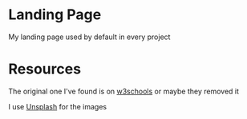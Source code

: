 # Landing Page

My landing page used by default in every project

# Resources

The original one I've found is on [w3schools](https://www.w3schools.com/w3css/w3css_templates.asp) or maybe they removed it

I use [Unsplash](https://unsplash.com/s/photos/coffee) for the images
